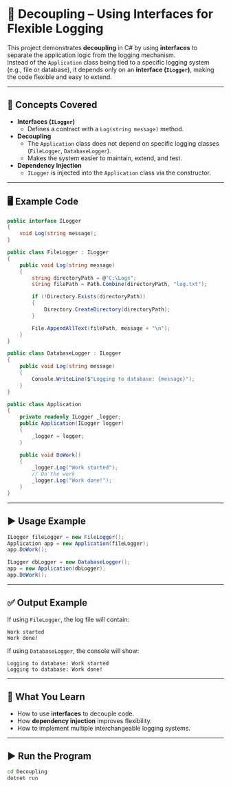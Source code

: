 # 🔗 Decoupling – Using Interfaces for Flexible Logging

This project demonstrates **decoupling** in C# by using **interfaces** to separate the application logic from the logging mechanism.  
Instead of the `Application` class being tied to a specific logging system (e.g., file or database), it depends only on an **interface (`ILogger`)**, making the code flexible and easy to extend.

---

## 📖 Concepts Covered
- **Interfaces (`ILogger`)**
  - Defines a contract with a `Log(string message)` method.
- **Decoupling**
  - The `Application` class does not depend on specific logging classes (`FileLogger`, `DatabaseLogger`).
  - Makes the system easier to maintain, extend, and test.
- **Dependency Injection**
  - `ILogger` is injected into the `Application` class via the constructor.

---

## 🖥️ Example Code

```csharp
public interface ILogger
{
    void Log(string message);
}

public class FileLogger : ILogger
{
    public void Log(string message)
    {
        string directoryPath = @"C:\Logs";
        string filePath = Path.Combine(directoryPath, "log.txt");

        if (!Directory.Exists(directoryPath))
        {
            Directory.CreateDirectory(directoryPath);
        }

        File.AppendAllText(filePath, message + "\n");
    }
}

public class DatabaseLogger : ILogger
{
    public void Log(string message)
    {
        Console.WriteLine($"Logging to database: {message}");
    }
}

public class Application
{
    private readonly ILogger _logger;
    public Application(ILogger logger)
    {
        _logger = logger;
    }

    public void DoWork()
    {
        _logger.Log("Work started");
        // Do the work
        _logger.Log("Work done!");
    }
}
```

---

## ▶️ Usage Example

```csharp
ILogger fileLogger = new FileLogger();
Application app = new Application(fileLogger);
app.DoWork();

ILogger dbLogger = new DatabaseLogger();
app = new Application(dbLogger);
app.DoWork();
```

---

## ✅ Output Example

If using `FileLogger`, the log file will contain:
```
Work started
Work done!
```

If using `DatabaseLogger`, the console will show:
```
Logging to database: Work started
Logging to database: Work done!
```

---

## 🧠 What You Learn
- How to use **interfaces** to decouple code.
- How **dependency injection** improves flexibility.
- How to implement multiple interchangeable logging systems.

---

## ▶️ Run the Program
```bash
cd Decoupling
dotnet run
```